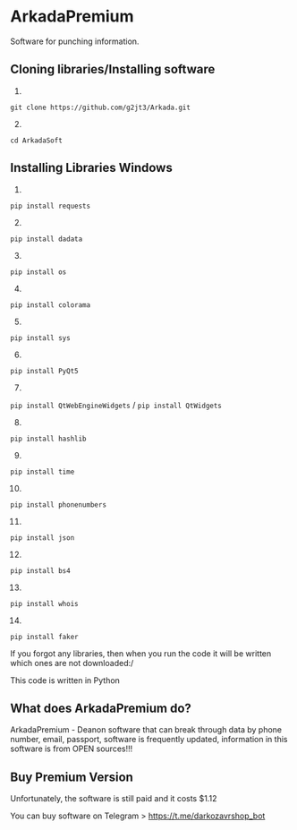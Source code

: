# ArkadaPremium

Software for punching information.

## Cloning libraries/Installing software
1.
```git clone https://github.com/g2jt3/Arkada.git```

2.
```cd ArkadaSoft```

## Installing Libraries Windows
1.
```pip install requests```

2.
```pip install dadata```

3.
```pip install os```

4.
```pip install colorama```

5.
```pip install sys```

6.
```pip install PyQt5```

7.
```pip install QtWebEngineWidgets``` / ```pip install QtWidgets```

8.
```pip install hashlib```

9.
```pip install time```

10.
```pip install phonenumbers```

11.
```pip install json```

12.
```pip install bs4```

13.
```pip install whois```

14.
```pip install faker```

If you forgot any libraries, then when you run the code it will be written which ones are not downloaded:/

This code is written in Python

## What does ArkadaPremium do?

ArkadaPremium - Deanon software that can break through data by phone number, email, passport, software is frequently updated, information in this software is from OPEN sources!!!

## Buy Premium Version

Unfortunately, the software is still paid and it costs $1.12

You can buy software on Telegram > https://t.me/darkozavrshop_bot
